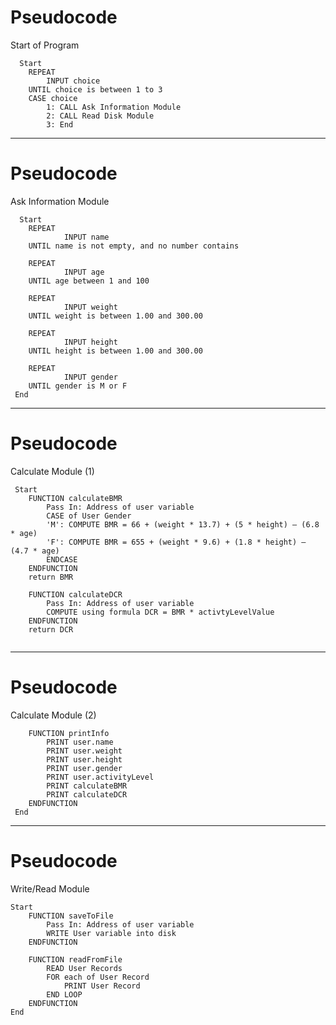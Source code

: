 # Pseudocode
Start of Program

```ts{all|2-4|5-8|all}
  Start
	REPEAT
		INPUT choice
	UNTIL choice is between 1 to 3
	CASE choice
		1: CALL Ask Information Module
		2: CALL Read Disk Module
		3: End
```
---

# Pseudocode
Ask Information Module

```ts{all|2-4|6-8|10-12|14-16|18-20|all}
  Start
	REPEAT 
    		INPUT name
	UNTIL name is not empty, and no number contains

	REPEAT
    		INPUT age
	UNTIL age between 1 and 100

	REPEAT
    		INPUT weight
    UNTIL weight is between 1.00 and 300.00

	REPEAT
    		INPUT height
    UNTIL height is between 1.00 and 300.00

	REPEAT
    		INPUT gender
    UNTIL gender is M or F
 End
```

---

# Pseudocode
Calculate Module (1)

```ts{all|2-9|11-15}
 Start
    FUNCTION calculateBMR
        Pass In: Address of user variable
        CASE of User Gender
        'M': COMPUTE BMR = 66 + (weight * 13.7) + (5 * height) – (6.8 * age)
        'F': COMPUTE BMR = 655 + (weight * 9.6) + (1.8 * height) – (4.7 * age)
	    ENDCASE
	ENDFUNCTION
    return BMR

    FUNCTION calculateDCR
        Pass In: Address of user variable
        COMPUTE using formula DCR = BMR * activtyLevelValue
    ENDFUNCTION
    return DCR
    

```

---

# Pseudocode
Calculate Module (2)

```ts{1-9|10|all}
    FUNCTION printInfo
        PRINT user.name
        PRINT user.weight
        PRINT user.height
        PRINT user.gender
        PRINT user.activityLevel
        PRINT calculateBMR
        PRINT calculateDCR
    ENDFUNCTION
 End
```

---

# Pseudocode
Write/Read Module

```ts{all|2-5|7-12|all}
Start 
	FUNCTION saveToFile
		Pass In: Address of user variable
		WRITE User variable into disk
	ENDFUNCTION
		
	FUNCTION readFromFile
		READ User Records
		FOR each of User Record
			PRINT User Record
		END LOOP
	ENDFUNCTION
End
```